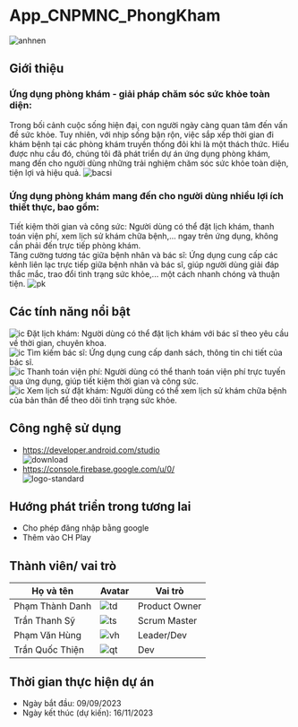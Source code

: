 # App_CNPMNC_PhongKham
![anhnen](https://github.com/VhungSIK/Nhom2_AppPhongKhamTuNhan_T5_Ca2/assets/146317191/9ba94b4d-4745-4bd1-954c-4649d81ee08b)
## Giới thiệu
### Ứng dụng phòng khám - giải pháp chăm sóc sức khỏe toàn diện:
Trong bối cảnh cuộc sống hiện đại, con người ngày càng quan tâm đến vấn đề sức khỏe. Tuy nhiên, với nhịp sống bận rộn, việc 
sắp xếp thời gian đi khám bệnh tại các phòng khám truyền thống đôi khi là một thách thức. Hiểu được nhu cầu đó, chúng tôi 
đã phát triển dự án ứng dụng phòng khám, mang đến cho người dùng những trải nghiệm chăm sóc sức khỏe toàn diện, tiện lợi và hiệu quả.
![bacsi](https://github.com/VhungSIK/Nhom2_AppPhongKhamTuNhan_T5_Ca2/assets/146317191/8e5e486c-6281-4c62-b991-600c632e7d16)
### Ứng dụng phòng khám mang đến cho người dùng nhiều lợi ích thiết thực, bao gồm:
Tiết kiệm thời gian và công sức: Người dùng có thể đặt lịch khám, thanh toán viện phí, xem lịch sử khám chữa bệnh,... 
ngay trên ứng dụng, không cần phải đến trực tiếp phòng khám.  
Tăng cường tương tác giữa bệnh nhân và bác sĩ: Ứng dụng cung cấp các kênh liên lạc trực tiếp giữa bệnh nhân và bác sĩ, 
giúp người dùng giải đáp thắc mắc, trao đổi tình trạng sức khỏe,... một cách nhanh chóng và thuận tiện.
![pk](https://github.com/VhungSIK/Nhom2_AppPhongKhamTuNhan_T5_Ca2/assets/146317191/dfb70f11-ca6c-4865-8b8c-36898e305f32)
## Các tính năng nổi bật
![ic](https://github.com/VhungSIK/Nhom2_AppPhongKhamTuNhan_T5_Ca2/assets/146317191/42d7a1d7-0040-4eff-943b-276c606d1d40) Đặt lịch khám: Người dùng có thể đặt lịch khám với bác sĩ theo yêu cầu về thời gian, chuyên khoa.  
![ic](https://github.com/VhungSIK/Nhom2_AppPhongKhamTuNhan_T5_Ca2/assets/146317191/42d7a1d7-0040-4eff-943b-276c606d1d40) Tìm kiếm bác sĩ: Ứng dụng cung cấp danh sách, thông tin chi tiết của bác sĩ.  
![ic](https://github.com/VhungSIK/Nhom2_AppPhongKhamTuNhan_T5_Ca2/assets/146317191/42d7a1d7-0040-4eff-943b-276c606d1d40) Thanh toán viện phí: Người dùng có thể thanh toán viện phí trực tuyến qua ứng dụng, giúp tiết kiệm thời gian và công sức.  
![ic](https://github.com/VhungSIK/Nhom2_AppPhongKhamTuNhan_T5_Ca2/assets/146317191/42d7a1d7-0040-4eff-943b-276c606d1d40) Xem lịch sử đặt khám: Người dùng có thể xem lịch sử khám chữa bệnh của bản thân để theo dõi tình trạng sức khỏe.  
## Công nghệ sử dụng
- https://developer.android.com/studio  
![download](https://github.com/VhungSIK/Nhom2_AppPhongKhamTuNhan_T5_Ca2/assets/146317191/5a2de244-06e6-43b3-bda7-3fdf91fc0f9d)
- https://console.firebase.google.com/u/0/  
![logo-standard](https://github.com/VhungSIK/Nhom2_AppPhongKhamTuNhan_T5_Ca2/assets/146317191/d379871c-7ae1-4a46-9b73-ef265d5ecc96)
## Hướng phát triển trong tương lai
- Cho phép đăng nhập bằng google
- Thêm vào CH Play
## Thành viên/ vai trò
| Họ và tên | Avatar | Vai trò |
|------------|------------|------------|
| Phạm Thành Danh |![td](https://github.com/VhungSIK/Nhom2_AppPhongKhamTuNhan_T5_Ca2/assets/146317191/6df07f3b-1508-4279-8718-0e4d2f2d86b8) | Product Owner |
| Trần Thanh Sỹ | ![ts](https://github.com/VhungSIK/Nhom2_AppPhongKhamTuNhan_T5_Ca2/assets/146317191/96c2a769-5cfe-447b-badd-e9b596b1aa05) | Scrum Master |
| Phạm Văn Hùng | ![vh](https://github.com/VhungSIK/Nhom2_AppPhongKhamTuNhan_T5_Ca2/assets/146317191/2e0df92b-632c-4caa-bc79-da6ecc78e7e2) | Leader/Dev |
| Trần Quốc Thiện | ![qt](https://github.com/VhungSIK/Nhom2_AppPhongKhamTuNhan_T5_Ca2/assets/146317191/7c34f2c3-49f8-4c3d-87ef-715dd63e5adf) | Dev |
## Thời gian thực hiện dự án
- Ngày bắt đầu: 09/09/2023
- Ngày kết thúc (dự kiến): 16/11/2023
